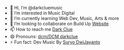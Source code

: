 - 👋 Hi, I’m @darkcluemusic
- 👀 I’m interested in Music Digital
- 🌱 I’m currently learning Web Dev, Music, Arts & more
- 💞️ I’m looking to collaborate on Build Up [Website](https://dark-clue.web.app)
- 📫 How to reach me [Dark Clue](mailto:darkcluemusic@gmail.com)
- 😄 Pronouns: [dcm/DCM darkclue](https://dark-clue.web.app)
- ⚡ Fun fact: Dev Music By [Suryo DwiJayanto](https://www.google.com/search?q=SuryoDwiJayanto)

<!---
darkcluemusic/darkcluemusic is a ✨ special ✨ repository because its `README.md` (this file) appears on your GitHub profile.
You can click the Preview link to take a look at your changes.
--->
